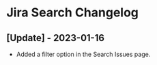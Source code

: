 # Jira Search Changelog

 ## [Update] - 2023-01-16

 - Added a filter option in the Search Issues page.